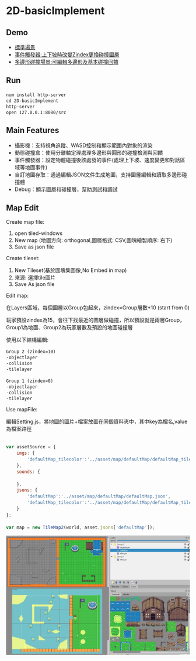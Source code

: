 # 2D-basicImplement

## Demo

- [標準場景](https://davidhsu666.com/downloads/GameEngineT/engineDemo/gameshow1/)
- [事件觸發器:上下坡時改變Zindex更換碰撞圖層](https://davidhsu666.com/downloads/GameEngineT/engineDemo/game2/)
- [多邊形碰撞場景:可編輯多邊形及基本碰撞回饋](https://davidhsu666.com/downloads/GameEngineT/engineDemo/gameshow2/)

## Run
```
num install http-server
cd 2D-basicImplement
http-server
open 127.0.0.1:8080/src
```

## Main Features

- 攝影機：支持視角追蹤、WASD控制和顯示範圍內對象的渲染
- 動態碰撞盒：使用分離軸定理處理多邊形與圓形的碰撞檢測與回饋
- 事件觸發器：設定物體碰撞後該處發的事件(處理上下坡、速度變更和對話區域等地圖事件)
- 自訂地圖存取：通過編輯JSON文件生成地圖，支持圖層編輯和讀取多邊形碰撞體
- Debug：顯示圖層和碰撞層，幫助測試和調試

## Map Edit

Create map file:

1. open tiled-windows
2. New map (地圖方向: orthogonal,圖層格式: CSV,圖塊繪製順序: 右下)
3. Save as json file

Create tileset:

1. New Tileset(基於圖塊集圖像,No Embed in map)
2. 來源: 選擇tile圖片
3. Save As json file

Edit map:

在Layers區域，每個圖層以Group包起來，zindex=Group層數*10 (start from 0)

玩家預設zindex為15，會往下找最近的圖層做碰撞，所以預設就是兩層Group，Group1為地面、Group2為玩家層數及預設的地圖碰撞層

使用以下結構編輯:
```
Group 2 (zindex=10)
-objectlayer
-collision
-tilelayer

Group 1 (zindex=0)
-objectlayer
-collision
-tilelayer
```

Use mapFile:

編輯Setting.js，將地圖的圖片+檔案放置在同個資料夾中，其中key為檔名,value為檔案路徑

```js

var assetSource = {
    imgs: {
        'defaultMap_tilecolor':'../asset/map/defaultMap/defaultMap_tilecolor.png'
    },
    sounds: {

    },
    jsons: {
        'defaultMap':'../asset/map/defaultMap/defaultMap.json',
        'defaultMap_tilecolor':'../asset/map/defaultMap/defaultMap_tilecolor.json'
    }
};

var map = new TileMap2(world, asset.jsons['defaultMap']);
```
![Alt text](image/mapEdit1.jpg)
